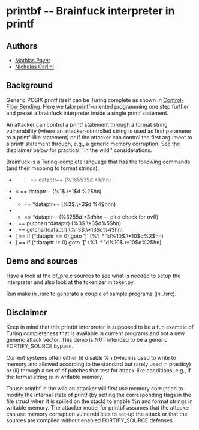 # printbf -- Brainfuck interpreter in printf

## Authors

* [Mathias Payer](http://nebelwelt.net)
* [Nicholas Carlini](http://nicholas.carlini.com)


## Background

Generic POSIX printf itself can be Turing complete as shown in [Control-Flow
Bending](http://nebelwelt.net/publications/#15SEC). Here we take
printf-oriented programming one step further and preset a brainfuck
interpreter inside a single printf statement.

An attacker can control a printf statement through a format string
vulnerability (where an attacker-controlled string is used as first parameter
to a printf-like statement) or if the attacker can control the first argument
to a printf statement through, e.g., a generic memory corruption. See the
disclaimer below for practical ``in the wild'' considerations.

Brainfuck is a Turing-complete language that has the following commands (and
their mapping to format strings):

* > == dataptr++  (%1$65535d%1$.\*1$d%2$hn)
* < == dataptr--  (%1$.\*1$d %2$hn)
* + == \*dataptr++  (%3$.\*3$d %4$hhn)
* - == \*dataptr--  (%3$255d%3$.\*3$d%4$hhn -- plus check for ovfl)
* . == putchar(\*dataptr)  (%3$.\*3$d%5$hn)
* , == getchar(dataptr)  (%13$.\*13$d%4$hn)
* [ == if (\*dataptr == 0) goto ']'  (%1$.*1$d%10$.\*10$d%2$hn)
* ] == if (\*dataptr != 0) goto '['  (%1$.*1$d%10$.\*10$d%2$hn)


## Demo and sources

Have a look at the bf_pre.c sources to see what is needed to setup the
interpreter and also look at the tokenizer in toker.py.

Run make in ./src to generate a couple of sample programs (in ./src).


## Disclaimer

Keep in mind that this printbf interpreter is supposed to be a fun example of
Turing completeness that is available in current programs and not a new
generic attack vector. This demo is NOT intended to be a generic
FORTIFY_SOURCE bypass.

Current systems often either (i) disable %n (which is used to write to memory
and allowed according to the standard but rarely used in practicy) or (ii)
through a set of of patches that test for attack-like conditions, e.g., if
the format string is in writable memory.

To use printbf in the wild an attacker will first use memory corruption to
modify the internal state of printf (by setting the corresponding flags in
the file struct when it is spilled on the stack) to enable %n and format
strings in writable memory. The attacker model for printbf assumes that the
attacker can use memory corruption vulnerabilities to set-up the attack or
that the sources are compiled without enabled FORTIFY_SOURCE defenses. 
